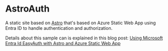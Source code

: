 # AstroAuth

 A static site based on [Astro](https://astro.build) that's based on Azure Static Web App using Entra ID to handle authentication and authorization.

 Details about this sample can is explained in this blog post: [Using Microsoft Entra Id EasyAuth with Astro and Azure Static Web App](https://agramont.net/blog/entra-id-easyauth-with-astro)
 